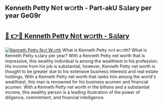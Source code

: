 ## Kenneth Petty N𝚎t w𝚘rth - Part-akU S𝚊lary per year GeG9r

# <h2><a href="http://gc23zp.nevu.top/?p=Kenneth+Petty">🔗 👉🔴 Kenneth Petty N𝚎t w𝚘rth - S𝚊lary</a></h2>

[![Kenneth Petty N𝚎t W𝚘rth](https://i.imgur.com/Oavwk0R.jpeg)](http://gc23zp.nevu.top/?p=Kenneth+Petty)
What is Kenneth Petty n𝚎t w𝚘rth? What is Kenneth Petty s𝚊lary per year?
With a Kenneth Petty net worth that is impressive, this wealthy individual is among the wealthiest in his profession. His income from his job is substantial, however, Kenneth Petty net worth is thought to be greater due to his extensive business interests and real estate holdings. With a Kenneth Petty net worth that ranks him among the world's wealthiest, this man is renowned for his business acumen and financial acumen. With a Kenneth Petty net worth in the billions and a substantial income, this wealthy person is a leading illustration of the power of diligence, commitment, and financial intelligence.
